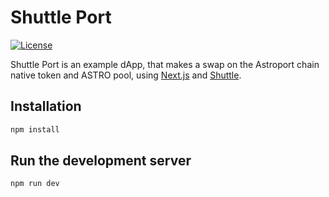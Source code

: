 # Shuttle Port

[![License][github-license]][github-license-url]

Shuttle Port is an example dApp, that makes a swap on the Astroport chain native token and ASTRO pool, using [Next.js](https://nextjs.org/docs) and [Shuttle](https://github.com/delphi-labs/shuttle).

## Installation 

```bash
npm install
```

## Run the development server

```bash
npm run dev
```


[github-license]: https://img.shields.io/github/license/delphi-labs/shuttle-port
[github-license-url]: https://github.com/delphi-labs/shuttle-port/blob/main/LICENSE